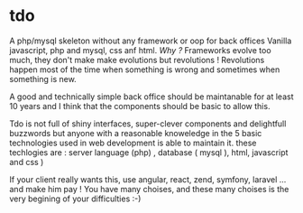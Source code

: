 # tdo
A php/mysql skeleton without any framework or oop for back offices
Vanilla javascript, php and mysql, css anf html.
*Why ?*
Frameworks evolve too much, they don't make make evolutions but revolutions ! 
Revolutions happen most of the time when something is wrong and sometimes when something is new. 

A good and technically simple back office should be maintanable for at least 10 years
and I think that the components should be basic to allow this.

Tdo is not full of shiny interfaces, super-clever components and delightfull buzzwords but anyone with a reasonable knoweledge in the 5 basic technologies used in web development is able to maintain it. these techlogies are : server language (php) , database ( mysql ), html, javascript and css ) 

If your client really wants this, use angular, react, zend, symfony, laravel ... and make him pay ! You have many choises, and these many choises is the very begining of your difficulties :-)  
